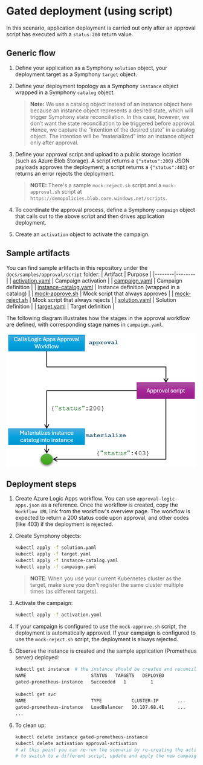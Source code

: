 # Gated deployment (using script)

In this scenario, application deployment is carried out only after an approval script has executed with a ```status:200``` return value. 

## Generic flow

1. Define your application as a Symphony `solution` object, your deployment target as a Symphony `target` object.
2. Define your deployment topology as a Symphony `instance` object wrapped in a Symphony `catalog` object. 
    > **Note:** We use a catalog object instead of an instance object here because an instance object represents a desired state, which will trigger Symphony state reconciliation. In this case, however, we don’t want the state reconciliation to be triggered before approval. Hence, we capture the “intention of the desired state” in a catalog object. The intention will be “materialized” into an instance object only after approval.
3. Define your approval script and upload to a public storage location (such as Azure Blob Storage). A script returns a ```{"status":200}``` JSON payloads approves the deployment; a script returns a ```{"status":403}``` or returns an error rejects the deployment.

    > **NOTE:** There's a sample ```mock-reject.sh``` script and a ```mock-approval.sh``` script at ```https://demopolicies.blob.core.windows.net/scripts```.

4. To coordinate the approval process, define a Symphony `campaign` object that calls out to the above script and then drives application deployment.
5. Create an `activation` object to activate the campaign.

## Sample artifacts
You can find sample artifacts in this repository under the `docs/samples/approval/script` folder:
| Artifact | Purpose |
|--------|--------|
| [activation.yaml](../../samples/approval/script/activation.yaml) | Campaign activation |
| [campaign.yaml](../../samples/approval/script/campaign.yaml) | Campaign definition |
| [instance-catalog.yaml](../../samples/approval/script/instance-catalog.yaml) | Instance definition (wrapped in a catalog) |
| [mock-approve.sh](../../samples/approval/script/mock-approve.sh) | Mock script that always approves |
| [mock-reject.sh](../../samples/approval/script/mock-reject.sh) | Mock script that always rejects |
| [solution.yaml](../../samples/approval/script/solution.yaml) | Solution definition |
| [target.yaml](../../samples/approval/script/target.yaml) | Target definition |

The following diagram illustrates how the stages in the approval workflow are defined, with corresponding stage names in `campaign.yaml`.

![campaign](../images/approval-script.png)

## Deployment steps

1. Create Azure Logic Apps workflow. You can use `approval-logic-apps.json` as a reference. Once the workflow is created, copy the `Workflow URL` link from the workflow's overview page. The workflow is expected to return a 200 status code upon approval, and other codes (like 403) if the deployment is rejected.
2. Create Symphony objects:
    ```bash
    kubectl apply -f solution.yaml
    kubectl apply -f target.yaml
    kubectl apply -f instance-catalog.yaml
    kubectl apply -f campaign.yaml
    ```
    > **NOTE**: When you use your current Kubernetes cluster as the target, make sure you don't register the same cluster multiple times (as different targets).
3. Activate the campaign:
    ```bash
    kubectl apply -f activation.yaml
    ```
4. If your campaign is configured to use the ```mock-approve.sh``` script, the deployment is automatically approved. If your campaign is configured to use the ```mock-reject.sh``` script, the deployment is always rejected.
    
5. Observe the instance is created and the sample application (Prometheus server) deployed:
    ```bash
    kubectl get instance  # the instance should be created and reconciled 
    NAME                        STATUS   TARGETS   DEPLOYED
    gated-prometheus-instance   Succeeded   1         1 

    kubectl get svc
    NAME                        TYPE           CLUSTER-IP       ...
    gated-prometheus-instance   LoadBalancer   10.107.68.41     ...
    ...
    ```
5. To clean up:
    ```bash
    kubectl delete instance gated-prometheus-instance
    kubectl delete activation approval-activation
    # at this point you can re-run the scenario by re-creating the activation object
    # to switch to a different script, update and apply the new campaign.yaml file
    ```
